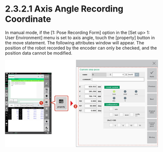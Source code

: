 # 2.3.2.1 Axis Angle Recording Coordinate

In manual mode, if the \[1: Pose Recording Form\] option in the \[Set up&gt; 1: User Environment\] menu is set to axis angle, touch the \[property\] button in the move statement. The following attributes window will appear. The position of the robot recorded by the encoder can only be checked, and the position data cannot be modified.

![](../../../.gitbook/assets/image%20%28324%29.png)



